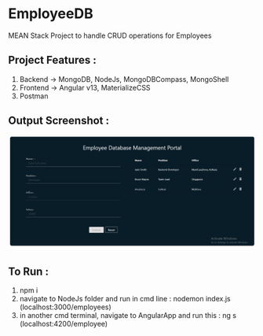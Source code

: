 # EmployeeDB
MEAN Stack Project to handle CRUD operations for Employees



## Project Features :
1. Backend -> MongoDB, NodeJs, MongoDBCompass, MongoShell
2. Frontend -> Angular v13, MaterializeCSS
3. Postman


## Output Screenshot :
![ScreenshotofApp](https://github.com/AgnikaRouth/EmployeeDB/blob/dev/prss1.png)

## To Run :

1. npm i
2. navigate to NodeJs folder and run in cmd line : nodemon index.js (localhost:3000/employees)
3. in another cmd terminal, navigate to AngularApp and run this : ng s (localhost:4200/employee)

